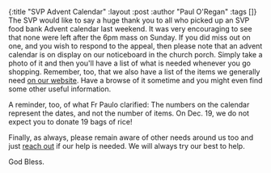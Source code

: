 {:title "SVP Advent Calendar"
 :layout :post
 :author "Paul O'Regan"
 :tags []}
The SVP would like to say a huge thank you to all who picked up an SVP food bank Advent calendar last weekend. It was very encouraging to see that none were left after the 6pm mass on Sunday. If you did miss out on one, and you wish to respond to the appeal, then please note that an advent calendar is on display on our noticeboard in the church porch. Simply take a photo of it and then you'll have a list of what is needed whenever you go shopping. Remember, too, that we also have a list of the items we generally need [on our website](https://svpsouthruislip.org.uk/pages-output/foodbank/#donations). Have a browse of it sometime and you might even find some other useful information.

A reminder, too, of what Fr Paulo clarified: The numbers on the calendar represent the dates, and not the number of items. On Dec. 19, we do not expect you to donate 19 bags of rice!

Finally, as always, please remain aware of other needs around us too and just [reach out](../../pages-output/contact/) if our help is needed. We will always try our best to help.

God Bless.

